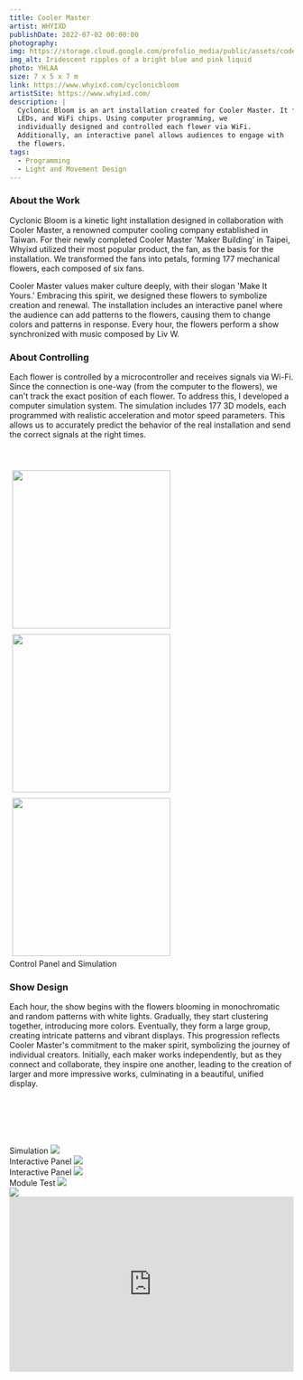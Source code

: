 ```yaml
---
title: Cooler Master
artist: WHYIXD
publishDate: 2022-07-02 00:00:00
photography:
img: https://storage.cloud.google.com/profolio_media/public/assets/code/bathtub.gif
img_alt: Iridescent ripples of a bright blue and pink liquid
photo: YHLAA
size: 7 x 5 x 7 m
link: https://www.whyixd.com/cyclonicbloom
artistSite: https://www.whyixd.com/
description: |
  Cyclonic Bloom is an art installation created for Cooler Master. It features 177 mechanical flowers equipped with stepper motors, 
  LEDs, and WiFi chips. Using computer programming, we 
  individually designed and controlled each flower via WiFi. 
  Additionally, an interactive panel allows audiences to engage with 
  the flowers.
tags:
  - Programming
  - Light and Movement Design
---
```


<style>
     .embed-container {
      --video--width: 1084;
      --video--height: 666;

      position: relative;
      padding-bottom: calc(var(--video--height) / var(--video--width) * 100%); /* 41.66666667% */
      overflow: hidden;
      max-width: 100%;
      background: black;
    }

    .embed-container iframe,
    .embed-container object,
    .embed-container embed {
      position: absolute;
      top: 0;
      left: 0;
      width: 100%;
      height: 100%;
    }
  </style>

### About the Work

Cyclonic Bloom is a kinetic light installation designed in collaboration with Cooler Master, a renowned computer cooling company established in Taiwan. For their newly completed Cooler Master 'Maker Building' in Taipei, Whyixd utilized their most popular product, the fan, as the basis for the installation. We transformed the fans into petals, forming 177 mechanical flowers, each composed of six fans.

Cooler Master values maker culture deeply, with their slogan 'Make It Yours.' Embracing this spirit, we designed these flowers to symbolize creation and renewal. The installation includes an interactive panel where the audience can add patterns to the flowers, causing them to change colors and patterns in response. Every hour, the flowers perform a show synchronized with music composed by Liv W.

### About Controlling

Each flower is controlled by a microcontroller and receives signals via Wi-Fi. Since the connection is one-way (from the computer to the flowers), we can't track the exact position of each flower. To address this, I developed a computer simulation system. The simulation includes 177 3D models, each programmed with realistic acceleration and motor speed parameters. This allows us to accurately predict the behavior of the real installation and send the correct signals at the right times.

<div class="array"style="margin:50px 0px 0px 0px;">
  <div class="arrayItem"  >
  <img src="https://storage.cloud.google.com/profolio_media/public/assets/Cooler/simu1.jpg" style="height:280px; margin:5px;"/>
    <img src="https://storage.cloud.google.com/profolio_media/public/assets/Cooler/flower.jpg" style="height:280px; margin:5px;"/> 
      
   <img src="https://storage.cloud.google.com/profolio_media/public/assets/Cooler/panel.jpg" style="height:280px; margin:5px;"/>
  </div>
</div>
Control Panel and Simulation

### Show Design

Each hour, the show begins with the flowers blooming in monochromatic and random patterns with white lights. Gradually, they start clustering together, introducing more colors. Eventually, they form a large group, creating intricate patterns and vibrant displays. This progression reflects Cooler Master's commitment to the maker spirit, symbolizing the journey of individual creators. Initially, each maker works independently, but as they connect and collaborate, they inspire one another, leading to the creation of larger and more impressive works, culminating in a beautiful, unified display.

<div class="gallery" style="    margin-top:100px;">

<div class="height  withTitle">
<span class="imgTitle">Simulation</span>
<img style=""src="https://storage.cloud.google.com/profolio_media/public/assets/Cooler/simu.gif">
</div>

<div class="height  withTitle">
<span class="imgTitle">Interactive Panel</span>
<img style=""src="https://storage.cloud.google.com/profolio_media/public/assets/Cooler/information.jpg">
</div>

<div class="height  withTitle">
<span class="imgTitle">Interactive Panel</span>
<img style=""src="https://storage.cloud.google.com/profolio_media/public/assets/Cooler/size.jpg">
</div>

<div class="height  withTitle">
<span class="imgTitle">Module Test</span>
<img style=""src="https://storage.cloud.google.com/profolio_media/public/assets/Cooler/test.gif">
</div>

<div class="width " >
<img style=""src="https://storage.cloud.google.com/profolio_media/public/assets/Cooler/installation.jpg">
</div>

</div>
<div class='embed-container'>
<iframe title="vimeo-player" src="https://player.vimeo.com/video/783560189?h=3646606fd&autoplay=1&muted=1"  frameborder="0"  frameborder="0" allow="autoplay; fullscreen; picture-in-picture" allowfullscreen</iframe>
<div class='embed-container'>
